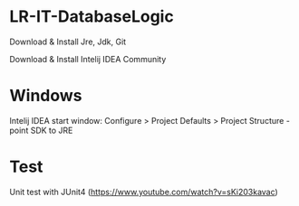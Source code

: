 # LR-IT-DatabaseLogic



Download & Install Jre, Jdk, Git

Download & Install Intelij IDEA Community



# Windows

Intelij IDEA start window: Configure > Project Defaults > Project Structure - point SDK to JRE


# Test
Unit test with JUnit4 (https://www.youtube.com/watch?v=sKi203kavac)
